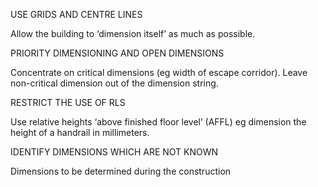 USE GRIDS AND CENTRE LINES

Allow the building to ‘dimension itself’ as much as possible.

PRIORITY DIMENSIONING AND OPEN DIMENSIONS

Concentrate on critical dimensions (eg width of escape corridor). Leave non-critical dimension out of the dimension string.

RESTRICT THE USE OF RLS

Use relative heights ‘above finished floor level’ (AFFL) eg dimension the height of a handrail in millimeters.

IDENTIFY DIMENSIONS WHICH ARE NOT KNOWN

Dimensions to be determined during the construction